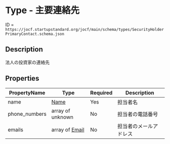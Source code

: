 # Type - 主要連絡先

ID = `https://jocf.startupstandard.org/jocf/main/schema/types/SecurityHolderPrimaryContact.schema.json`

## Description
法人の投資家の連絡先

## Properties

| PropertyName | Type | Required | Description |
|-------------|------|----------|-------------|
| name | [Name](../../types/Name.md) | Yes | 担当者名 |
| phone_numbers | array of unknown | No | 担当者の電話番号 |
| emails | array of [Email](../../types/Email.md) | No | 担当者のメールアドレス |
